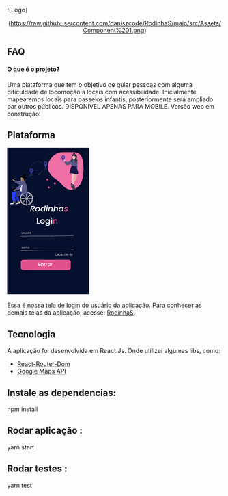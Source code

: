 
![Logo] <p align="center">(https://raw.githubusercontent.com/daniszcode/RodinhaS/main/src/Assets/Component%201.png)</p>

## FAQ

#### O que é o projeto?

Uma plataforma que tem o objetivo de guiar pessoas com alguma dificuldade de locomoção a locais com acessibilidade.
Inicialmente mapearemos locais para passeios infantis, posteriormente será ampliado par outros públicos.
DISPONIVEL APENAS PARA MOBILE. Versão web em construção!

## Plataforma
![Logo](https://raw.githubusercontent.com/daniszcode/RodinhaS/main/src/Assets/Tela.png)

Essa é nossa tela de login do usuário da aplicação. Para conhecer as demais telas da aplicação, acesse: [RodinhaS](https://rodinha-s.vercel.app/).

## Tecnologia
A aplicação foi desenvolvida em React.Js. Onde utilizei algumas libs, como:

 - [React-Router-Dom]()
 - [Google Maps API]()

## Instale as dependencias:

npm install

## Rodar aplicação :

yarn start

## Rodar testes :

yarn test
